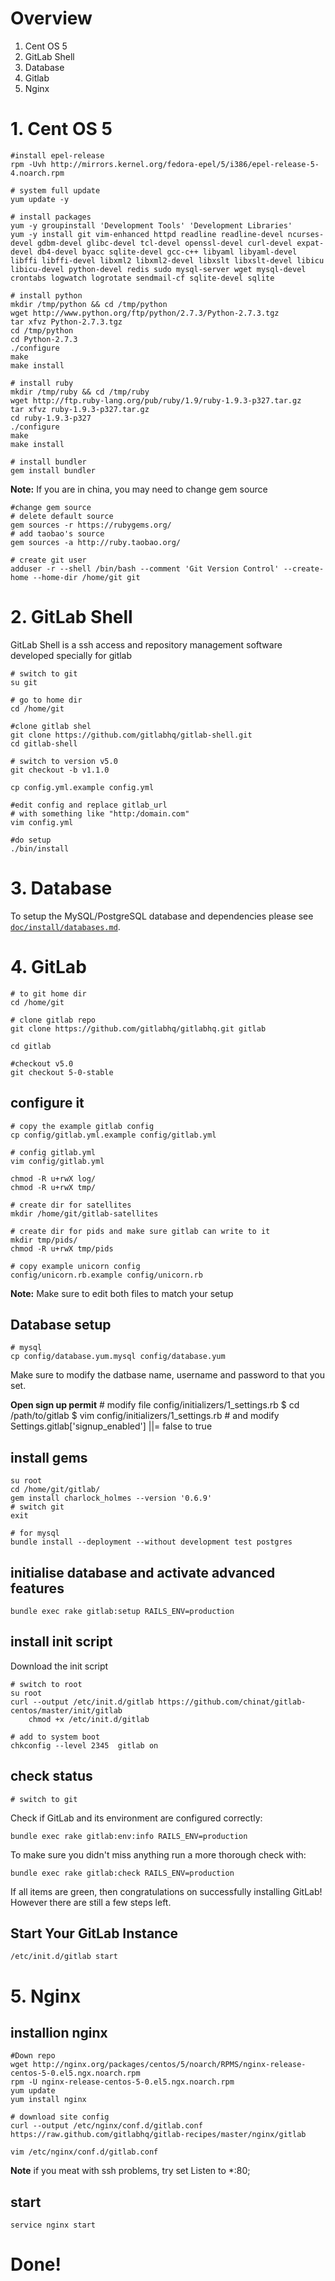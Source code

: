 # Overview

1. Cent OS 5
2. GitLab Shell
3. Database
4. Gitlab
5. Nginx


# 1. Cent OS 5

	#install epel-release 
	rpm -Uvh http://mirrors.kernel.org/fedora-epel/5/i386/epel-release-5-4.noarch.rpm

	# system full update
	yum update -y

	# install packages
	yum -y groupinstall 'Development Tools' 'Development Libraries'
	yum -y install git vim-enhanced httpd readline readline-devel ncurses-devel gdbm-devel glibc-devel tcl-devel openssl-devel curl-devel expat-devel db4-devel byacc sqlite-devel gcc-c++ libyaml libyaml-devel libffi libffi-devel libxml2 libxml2-devel libxslt libxslt-devel libicu libicu-devel python-devel redis sudo mysql-server wget mysql-devel crontabs logwatch logrotate sendmail-cf sqlite-devel sqlite

	# install python 
	mkdir /tmp/python && cd /tmp/python
	wget http://www.python.org/ftp/python/2.7.3/Python-2.7.3.tgz
	tar xfvz Python-2.7.3.tgz
	cd /tmp/python
	cd Python-2.7.3
	./configure
	make
	make install

	# install ruby
	mkdir /tmp/ruby && cd /tmp/ruby
	wget http://ftp.ruby-lang.org/pub/ruby/1.9/ruby-1.9.3-p327.tar.gz
	tar xfvz ruby-1.9.3-p327.tar.gz
	cd ruby-1.9.3-p327
	./configure
	make
	make install

	# install bundler 
	gem install bundler 

**Note:**
If you are in china, you may need to change gem source

	#change gem source
	# delete default source 
	gem sources -r https://rubygems.org/
	# add taobao's source 
	gem sources -a http://ruby.taobao.org/

	# create git user
	adduser -r --shell /bin/bash --comment 'Git Version Control' --create-home --home-dir /home/git git


# 2. GitLab Shell

GitLab Shell is a ssh access and repository management software developed specially for gitlab

	# switch to git
	su git
	
	# go to home dir
	cd /home/git
	
	#clone gitlab shel
	git clone https://github.com/gitlabhq/gitlab-shell.git 
	cd gitlab-shell

	# switch to version v5.0
	git checkout -b v1.1.0

	cp config.yml.example config.yml

	#edit config and replace gitlab_url
	# with something like "http:/domain.com"
	vim config.yml

	#do setup
	./bin/install

# 3. Database
To setup the MySQL/PostgreSQL database and dependencies please see [`doc/install/databases.md`](./databases.md). 

# 4. GitLab

	# to git home dir
	cd /home/git

	# clone gitlab repo
	git clone https://github.com/gitlabhq/gitlabhq.git gitlab 

	cd gitlab 
	
	#checkout v5.0
	git checkout 5-0-stable

## configure it

	# copy the example gitlab config
	cp config/gitlab.yml.example config/gitlab.yml 

	# config gitlab.yml
	vim config/gitlab.yml

	chmod -R u+rwX log/
	chmod -R u+rwX tmp/

	# create dir for satellites
	mkdir /home/git/gitlab-satellites

	# create dir for pids and make sure gitlab can write to it
	mkdir tmp/pids/
	chmod -R u+rwX tmp/pids

	# copy example unicorn config
	config/unicorn.rb.example config/unicorn.rb

**Note:**
Make sure to edit both files to match your setup

## Database setup
	# mysql
	cp config/database.yum.mysql config/database.yum

Make sure to modify the datbase name, username and password to that you set.

**Open sign up permit**
	# modify file config/initializers/1_settings.rb
	$ cd /path/to/gitlab
	$ vim config/initializers/1_settings.rb
	# and modify Settings.gitlab['signup_enabled'] ||= false to true

## install gems
	
	su root
	cd /home/git/gitlab/
	gem install charlock_holmes --version '0.6.9'
	# switch git 
	exit
	
	# for mysql 
	bundle install --deployment --without development test postgres 

## initialise database and activate advanced features
	bundle exec rake gitlab:setup RAILS_ENV=production

## install init script

Download the init script
	
	# switch to root
	su root
	curl --output /etc/init.d/gitlab https://github.com/chinat/gitlab-centos/master/init/gitlab
    	chmod +x /etc/init.d/gitlab
	
	# add to system boot
	chkconfig --level 2345  gitlab on

## check status 

	# switch to git

Check if GitLab and its environment are configured correctly:

    bundle exec rake gitlab:env:info RAILS_ENV=production

To make sure you didn't miss anything run a more thorough check with:

    bundle exec rake gitlab:check RAILS_ENV=production

If all items are green, then congratulations on successfully installing GitLab!
However there are still a few steps left.

## Start Your GitLab Instance

	/etc/init.d/gitlab start

# 5. Nginx

## installion nginx
	#Down repo
	wget http://nginx.org/packages/centos/5/noarch/RPMS/nginx-release-centos-5-0.el5.ngx.noarch.rpm 
	rpm -U nginx-release-centos-5-0.el5.ngx.noarch.rpm
	yum update
	yum install nginx

	# download site config
	curl --output /etc/nginx/conf.d/gitlab.conf https://raw.github.com/gitlabhq/gitlab-recipes/master/nginx/gitlab
	
	vim /etc/nginx/conf.d/gitlab.conf
**Note**
if you meat with ssh problems, try set Listen to *:80; 

## start
	service nginx start
	

# Done!



